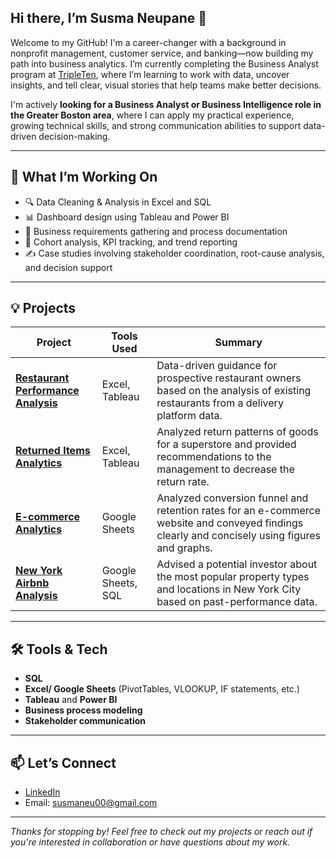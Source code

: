 ## Hi there, I’m Susma Neupane 👋

<!--
**susmaneupane/susmaneupane** is a ✨ _special_ ✨ repository because its `README.md` (this file) appears on your GitHub profile.

Here are some ideas to get you started:

- 🔭 I’m currently working on ...
- 🌱 I’m currently learning ...
- 👯 I’m looking to collaborate on ...
- 🤔 I’m looking for help with ...
- 💬 Ask me about ...
- 📫 How to reach me: ...
- 😄 Pronouns: ...
- ⚡ Fun fact: ...
-->


Welcome to my GitHub! I'm a career-changer with a background in nonprofit management, customer service, and banking—now building my path into business analytics. I’m currently completing the Business Analyst program at [TripleTen](https://tripleten.com), where I’m learning to work with data, uncover insights, and tell clear, visual stories that help teams make better decisions.

I'm actively **looking for a Business Analyst or Business Intelligence role in the Greater Boston area**, where I can apply my practical experience, growing technical skills, and strong communication abilities to support data-driven decision-making.

---

## 🎯 What I’m Working On

- 🔍 Data Cleaning & Analysis in Excel and SQL  
- 📊 Dashboard design using Tableau and Power BI  
- 📁 Business requirements gathering and process documentation  
- 🧠 Cohort analysis, KPI tracking, and trend reporting  
- ✍️ Case studies involving stakeholder coordination, root-cause analysis, and decision support  

---

## 💡 Projects

| Project | Tools Used | Summary |
|--------|------------|---------|
| **[Restaurant Performance Analysis](https://drive.google.com/file/d/1lipArTNj6JbAP52NBVihhJyKGMpXBn3n/view?usp=drive_link)** | Excel, Tableau | Data-driven guidance for prospective restaurant owners based on the analysis of existing restaurants from a delivery platform data. |
| **[Returned Items Analytics](https://public.tableau.com/app/profile/susma.neupane/viz/SuperstoreRetunStory/ReturnAnalysis-Superstore)** | Excel, Tableau | Analyzed return patterns of goods for a superstore and provided recommendations to the management to decrease the return rate. |
| **[E-commerce Analytics](https://docs.google.com/spreadsheets/u/0/d/1DzjaqEMO7_mnmA6UDwG9btRbXuh6pah-09ptD1RFxZE/edit)** | Google Sheets | Analyzed conversion funnel and retention rates for an e-commerce website and conveyed findings clearly and concisely using figures and graphs. |
| **[New York Airbnb Analysis](https://docs.google.com/spreadsheets/u/0/d/1DnFmiCORQI8BPLurRS3IOBvG5AVf_AR4Dz6CBGLgUT0/edit)** | Google Sheets, SQL | Advised a potential investor about the most popular property types and locations in New York City based on past-performance data. |

---

## 🛠️ Tools & Tech

- **SQL**
- **Excel/ Google Sheets** (PivotTables, VLOOKUP, IF statements, etc.)  
- **Tableau** and **Power BI**  
- **Business process modeling**  
- **Stakeholder communication**  

---

## 📫 Let’s Connect

- [LinkedIn](https://www.linkedin.com/in/susmaneupane)  
- Email: susmaneu00@gmail.com

---

*Thanks for stopping by! Feel free to check out my projects or reach out if you're interested in collaboration or have questions about my work.*

